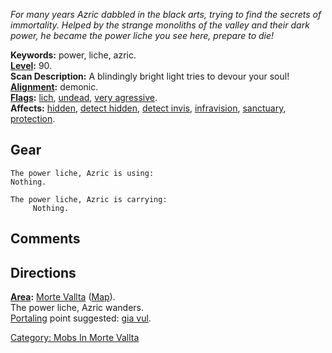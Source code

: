 *For many years Azric dabbled in the black arts, trying to find the
secrets of immortality. Helped by the strange monoliths of the valley
and their dark power, he became the power liche you see here, prepare to
die!*

**Keywords:** power, liche, azric.  
**[Level](Level "wikilink"):** 90.  
**Scan Description:** A blindingly bright light tries to devour your
soul!  
**[Alignment](Alignment "wikilink"):** demonic.  
**[Flags](:Category:_Mob_Types "wikilink"):**
[lich](Spellcasting_Mobs "wikilink"), [undead](Undead_Mobs "wikilink"),
[very agressive](Aggressive_Mobs "wikilink").  
**Affects:** [hidden](Hide "wikilink"), [detect
hidden](Detect_Hidden "wikilink"), [detect
invis](Detect_Invis "wikilink"), [infravision](Infravision "wikilink"),
[sanctuary](Sanctuary "wikilink"),
[protection](Protection_Good "wikilink").  

## Gear

`The power liche, Azric is using:`  
`Nothing.`

`The power liche, Azric is carrying:`  
`     Nothing.`

## Comments

## Directions

**[Area](:Category:_Areas "wikilink"):** [Morte
Vallta](:Category:_Morte_Vallta "wikilink")
([Map](Morte_Vallta_Map "wikilink")).  
The power liche, Azric wanders.  
[Portaling](Portal "wikilink") point suggested: [gia
vul](Giant_Vulture "wikilink").  

[Category: Mobs In Morte
Vallta](Category:_Mobs_In_Morte_Vallta "wikilink")
